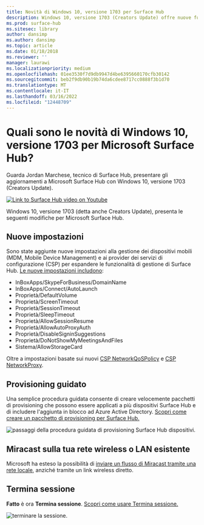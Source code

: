 ```yaml
---
title: Novità di Windows 10, versione 1703 per Surface Hub
description: Windows 10, versione 1703 (Creators Update) offre nuove funzionalità per Microsoft Surface Hub.
ms.prod: surface-hub
ms.sitesec: library
author: dansimp
ms.author: dansimp
ms.topic: article
ms.date: 01/18/2018
ms.reviewer: ''
manager: laurawi
ms.localizationpriority: medium
ms.openlocfilehash: 01ee3530f7d9db9947d4be6395660170cfb30142
ms.sourcegitcommit: beb2f9db90b19b74da6cdee8717cc0888f3b1d70
ms.translationtype: MT
ms.contentlocale: it-IT
ms.lasthandoff: 03/16/2022
ms.locfileid: "12448709"
---
```

# <a name="whats-new-in-windows-10-version-1703-for-microsoft-surface-hub"></a>Quali sono le novità di Windows 10, versione 1703 per Microsoft Surface Hub?

Guarda Jordan Marchese, tecnico di Surface Hub, presentare gli aggiornamenti a Microsoft Surface Hub con Windows 10, versione 1703 (Creators Update). 

<a href="https://www.youtube.com/watch?v=R8tX10VIgq0" target="_blank"> <img src="images/whats-new-video-thumbnail.png" alt="Link to Surface Hub video on Youtube" /></a>

Windows 10, versione 1703 (detta anche Creators Update), presenta le seguenti modifiche per Microsoft Surface Hub.

## <a name="new-settings"></a>Nuove impostazioni

Sono state aggiunte nuove impostazioni alla gestione dei dispositivi mobili (MDM, Mobile Device Management) e ai provider dei servizi di configurazione (CSP) per espandere le funzionalità di gestione di Surface Hub. [Le nuove impostazioni includono](manage-settings-with-mdm-for-surface-hub.md):

- InBoxApps/SkypeForBusiness/DomainName
- InBoxApps/Connect/AutoLaunch
- Proprietà/DefaultVolume
- Proprietà/ScreenTimeout
- Proprietà/SessionTimeout
- Proprietà/SleepTimeout
- Proprietà/AllowSessionResume
- Proprietà/AllowAutoProxyAuth
- Proprietà/DisableSigninSuggestions
- Proprietà/DoNotShowMyMeetingsAndFiles
- Sistema/AllowStorageCard

Oltre a impostazioni basate sui nuovi [CSP NetworkQoSPolicy](https://msdn.microsoft.com/windows/hardware/commercialize/customize/mdm/networkqospolicy-csp) e [CSP NetworkProxy](https://msdn.microsoft.com/windows/hardware/commercialize/customize/mdm/networkproxy-csp).
</br>

## <a name="provisioning-wizard"></a>Provisioning guidato

Una semplice procedura guidata consente di creare velocemente pacchetti di provisioning che possono essere applicati a più dispositivi Surface Hub e di includere l'aggiunta in blocco ad Azure Active Directory. [Scopri come creare un pacchetto di provisioning per Surface Hub.](provisioning-packages-for-certificates-surface-hub.md)

![passaggi della procedura guidata di provisioning Surface Hub dispositivi.](images/wcd-wizard.png)
    
## <a name="miracast-on-your-existing-wireless-network-or-lan"></a>Miracast sulla tua rete wireless o LAN esistente 

Microsoft ha esteso la possibilità di [inviare un flusso di Miracast tramite una rete locale](miracast-over-infrastructure.md), anziché tramite un link wireless diretto. 
    
## <a name="end-session"></a>Termina sessione

**Fatto** è ora **Termina sessione**. [Scopri come usare Termina sessione.](finishing-your-surface-hub-meeting.md) 

![terminare la sessione.](images/end-session.png)



 

 
